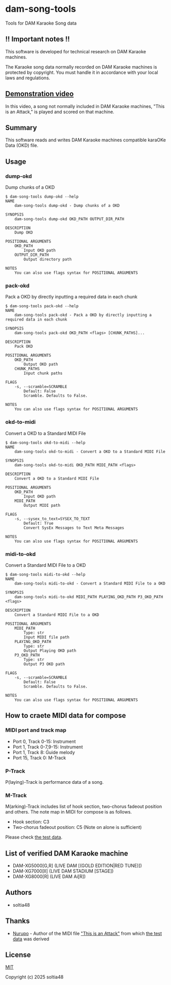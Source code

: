 # dam-song-tools

Tools for DAM Karaoke Song data

## !! Important notes !!

This software is developed for technical research on DAM Karaoke machines.

The Karaoke song data normally recorded on DAM Karaoke machines is protected by copyright. You must handle it in accordance with your local laws and regulations.

## [Demonstration video](https://twitter.com/soltia48/status/1620095004374093824)

In this video, a song not normally included in DAM Karaoke machines, "This is an Attack," is played and scored on that machine.

## Summary

This software reads and writes DAM Karaoke machines compatible karaOKe Data (OKD) file.

## Usage

### dump-okd

Dump chunks of a OKD

```
$ dam-song-tools dump-okd --help
NAME
    dam-song-tools dump-okd - Dump chunks of a OKD

SYNOPSIS
    dam-song-tools dump-okd OKD_PATH OUTPUT_DIR_PATH

DESCRIPTION
    Dump OKD

POSITIONAL ARGUMENTS
    OKD_PATH
        Input OKD path
    OUTPUT_DIR_PATH
        Output directory path

NOTES
    You can also use flags syntax for POSITIONAL ARGUMENTS
```

### pack-okd

Pack a OKD by directly inputting a required data in each chunk

```
$ dam-song-tools pack-okd --help
NAME
    dam-song-tools pack-okd - Pack a OKD by directly inputting a required data in each chunk

SYNOPSIS
    dam-song-tools pack-okd OKD_PATH <flags> [CHUNK_PATHS]...

DESCRIPTION
    Pack OKD

POSITIONAL ARGUMENTS
    OKD_PATH
        Output OKD path
    CHUNK_PATHS
        Input chunk paths

FLAGS
    -s, --scramble=SCRAMBLE
        Default: False
        Scramble. Defaults to False.

NOTES
    You can also use flags syntax for POSITIONAL ARGUMENTS
```

### okd-to-midi

Convert a OKD to a Standard MIDI File

```
$ dam-song-tools okd-to-midi --help
NAME
    dam-song-tools okd-to-midi - Convert a OKD to a Standard MIDI File

SYNOPSIS
    dam-song-tools okd-to-midi OKD_PATH MIDI_PATH <flags>

DESCRIPTION
    Convert a OKD to a Standard MIDI File

POSITIONAL ARGUMENTS
    OKD_PATH
        Input OKD path
    MIDI_PATH
        Output MIDI path

FLAGS
    -s, --sysex_to_text=SYSEX_TO_TEXT
        Default: True
        Convert SysEx Messages to Text Meta Messages

NOTES
    You can also use flags syntax for POSITIONAL ARGUMENTS
```

### midi-to-okd

Convert a Standard MIDI File to a OKD

```
$ dam-song-tools midi-to-okd --help
NAME
    dam-song-tools midi-to-okd - Convert a Standard MIDI File to a OKD

SYNOPSIS
    dam-song-tools midi-to-okd MIDI_PATH PLAYING_OKD_PATH P3_OKD_PATH <flags>

DESCRIPTION
    Convert a Standard MIDI File to a OKD

POSITIONAL ARGUMENTS
    MIDI_PATH
        Type: str
        Input MIDI file path
    PLAYING_OKD_PATH
        Type: str
        Output Playing OKD path
    P3_OKD_PATH
        Type: str
        Output P3 OKD path

FLAGS
    -s, --scramble=SCRAMBLE
        Default: False
        Scramble. Defaults to False.

NOTES
    You can also use flags syntax for POSITIONAL ARGUMENTS
```

## How to craete MIDI data for compose

### MIDI port and track map

- Port 0, Track 0-15: Instrument
- Port 1, Track 0-7,9-15: Instrument
- Port 1, Track 8: Guide melody
- Port 15, Track 0: M-Track

### P-Track

P(laying)-Track is performance data of a song.

### M-Track

M(arking)-Track includes list of hook section, two-chorus fadeout position and others.
The note map in MIDI for compose is as follows.

- Hook section: C3
- Two-chorus fadeout position: C5 (Note on alone is sufficient)

Please check [the test data](test/data/p_track.mid).

## List of verified DAM Karaoke machine

- DAM-XG5000[G,R] (LIVE DAM [(GOLD EDITION|RED TUNE)])
- DAM-XG7000[Ⅱ] (LIVE DAM STADIUM [STAGE])
- DAM-XG8000[R] (LIVE DAM Ai[R])

## Authors

- soltia48

## Thanks

- [Nurupo](https://github.com/gta191977649) - Author of the MIDI file ["This is an Attack"](https://github.com/gta191977649/midi_godekisenda) from which [the test data](test/data/p_track.mid) was derived

## License

[MIT](https://opensource.org/licenses/MIT)

Copyright (c) 2025 soltia48
